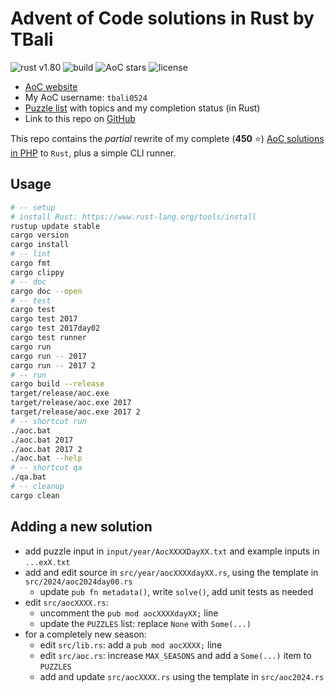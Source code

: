 # Advent of Code solutions in Rust by TBali

![rust v1.80](https://shields.io/badge/rust-1.80-blue?logo=rust)
![build](https://img.shields.io/github/actions/workflow/status/tbali0524/advent-of-code-rust/qa.yml)
![AoC stars](https://img.shields.io/badge/total%20AoC%20⭐-110-yellow)
![license](https://img.shields.io/github/license/tbali0524/advent-of-code-rust)

* [AoC website](https://adventofcode.com/)
* My AoC username: `tbali0524`
* [Puzzle list](puzzles.md) with topics and my completion status (in Rust)
* Link to this repo on [GitHub](https://github.com/tbali0524/advent-of-code-rust)

This repo contains the _partial_ rewrite of my complete (__450__ ⭐) [AoC solutions in PHP](https://github.com/tbali0524/advent-of-code-solutions) to `Rust`, plus a simple CLI runner.

## Usage

```sh
# -- setup
# install Rust: https://www.rust-lang.org/tools/install
rustup update stable
cargo version
cargo install
# -- lint
cargo fmt
cargo clippy
# -- doc
cargo doc --open
# -- test
cargo test
cargo test 2017
cargo test 2017day02
cargo test runner
cargo run
cargo run -- 2017
cargo run -- 2017 2
# -- run
cargo build --release
target/release/aoc.exe
target/release/aoc.exe 2017
target/release/aoc.exe 2017 2
# -- shortcut run
./aoc.bat
./aoc.bat 2017
./aoc.bat 2017 2
./aoc.bat --help
# -- shortcut qa
./qa.bat
# -- cleanup
cargo clean
```

## Adding a new solution

* add puzzle input in `input/year/AocXXXXDayXX.txt` and example inputs in `...exX.txt`
* add and edit source in `src/year/aocXXXXdayXX.rs`, using the template in `src/2024/aoc2024day00.rs`
    * update `pub fn metadata()`, write `solve()`, add unit tests as needed
* edit `src/aocXXXX.rs`:
    * uncomment the `pub mod aocXXXXdayXX;` line
    * update the `PUZZLES` list: replace `None` with `Some(...)`
* for a completely new season:
    * edit `src/lib.rs`: add a `pub mod aocXXXX;` line
    * edit `src/aoc.rs`: increase `MAX_SEASONS` and add a `Some(...)` item to `PUZZLES`
    * add and update `src/aocXXXX.rs` using the template in `src/aoc2024.rs`
